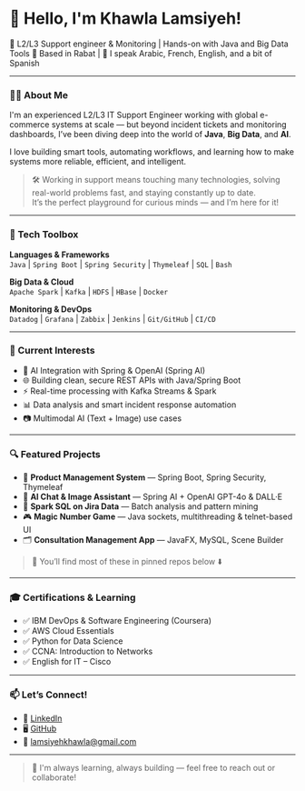 # 👋 Hello, I'm Khawla Lamsiyeh!

🚀 L2/L3 Support engineer & Monitoring | Hands-on with Java and Big Data Tools 
📍 Based in Rabat | 💬 I speak Arabic, French, English, and a bit of Spanish

---

### 👩‍💻 About Me

I'm an experienced L2/L3 IT Support Engineer working with global e-commerce systems at scale — but beyond incident tickets and monitoring dashboards, I’ve been diving deep into the world of **Java**, **Big Data**, and **AI**.

I love building smart tools, automating workflows, and learning how to make systems more reliable, efficient, and intelligent.

> 🛠️ Working in support means touching many technologies, solving real-world problems fast, and staying constantly up to date.  
> It’s the perfect playground for curious minds — and I’m here for it!

---

### 🔧 Tech Toolbox

**Languages & Frameworks**  
`Java` | `Spring Boot` | `Spring Security` | `Thymeleaf` | `SQL` | `Bash`  

**Big Data & Cloud**  
`Apache Spark` | `Kafka` | `HDFS` | `HBase` | `Docker`

**Monitoring & DevOps**  
`Datadog` | `Grafana` | `Zabbix` | `Jenkins` | `Git/GitHub` | `CI/CD`

---

### 🧠 Current Interests

- 🤖 AI Integration with Spring & OpenAI (Spring AI)
- 🌐 Building clean, secure REST APIs with Java/Spring Boot
- ⚡ Real-time processing with Kafka Streams & Spark
- 📊 Data analysis and smart incident response automation
- 📷 Multimodal AI (Text + Image) use cases

---

### 🔍 Featured Projects

- 🛒 **Product Management System** — Spring Boot, Spring Security, Thymeleaf  
- 📸 **AI Chat & Image Assistant** — Spring AI + OpenAI GPT-4o & DALL·E  
- 🔢 **Spark SQL on Jira Data** — Batch analysis and pattern mining  
- 🎮 **Magic Number Game** — Java sockets, multithreading & telnet-based UI  
- 🗂️ **Consultation Management App** — JavaFX, MySQL, Scene Builder

> 📁 You’ll find most of these in pinned repos below ⬇️

---

### 🎓 Certifications & Learning

- ✅ IBM DevOps & Software Engineering (Coursera)
- ✅ AWS Cloud Essentials
- ✅ Python for Data Science
- ✅ CCNA: Introduction to Networks
- ✅ English for IT – Cisco

---

### 📫 Let’s Connect!

- 🔗 [LinkedIn](https://www.linkedin.com/in/khawla-lamsiyeh)
- 🖥️ [GitHub](https://github.com/lamsiyehkhawla)
- 📧 lamsiyehkhawla@gmail.com

---

> 🌱 I'm always learning, always building — feel free to reach out or collaborate!
